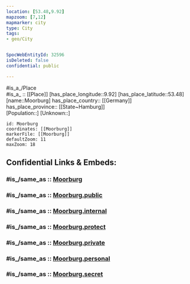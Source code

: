 ```yaml
---
location: [53.48,9.92] 
mapzoom: [7,12] 
mapmarker: city 
type: City
tags:
- geo/City


SpocWebEntityId: 32596
isDeleted: false
confidential: public

---
```

#is_a_/Place  
#is_a_ :: [[Place]] 
[has_place_longitude::9.92] 
[has_place_latitude::53.48] 
[name::Moorburg] 
has_place_country:: [[Germany]]  
has_place_province:: [[State~Hamburg]]  
[Population::] 
[Unknown::] 


```leaflet
id: Moorburg
coordinates: [[Moorburg]] 
markerFile: [[Moorburg]] 
defaultZoom: 11 
maxZoom: 18
```


## Confidential Links & Embeds: 

### #is_/same_as :: [Moorburg](/_Standards/Earth/Continent/Europe/Europe~Central/Germany/Germany~West/State~Hamburg/cities~Hamburg/Moorburg.md) 

### #is_/same_as :: [Moorburg.public](/_public/Earth/Continent/Europe/Europe~Central/Germany/Germany~West/State~Hamburg/cities~Hamburg/Moorburg.public.md) 

### #is_/same_as :: [Moorburg.internal](/_internal/Earth/Continent/Europe/Europe~Central/Germany/Germany~West/State~Hamburg/cities~Hamburg/Moorburg.internal.md) 

### #is_/same_as :: [Moorburg.protect](/_protect/Earth/Continent/Europe/Europe~Central/Germany/Germany~West/State~Hamburg/cities~Hamburg/Moorburg.protect.md) 

### #is_/same_as :: [Moorburg.private](/_private/Earth/Continent/Europe/Europe~Central/Germany/Germany~West/State~Hamburg/cities~Hamburg/Moorburg.private.md) 

### #is_/same_as :: [Moorburg.personal](/_personal/Earth/Continent/Europe/Europe~Central/Germany/Germany~West/State~Hamburg/cities~Hamburg/Moorburg.personal.md) 

### #is_/same_as :: [Moorburg.secret](/_secret/Earth/Continent/Europe/Europe~Central/Germany/Germany~West/State~Hamburg/cities~Hamburg/Moorburg.secret.md)

